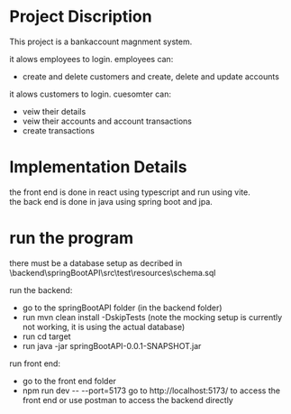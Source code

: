 # Project Discription
This project is a bankaccount magnment system.

it alows employees to login. employees can:
  - create and delete customers and create, delete and update accounts
    
it alows customers to login. cuesomter can:
  - veiw their details
  - veiw their accounts and account transactions
  - create transactions

# Implementation Details
the front end is done in react using typescript and run using vite.  
the back end is done in java using spring boot and jpa.

# run the program
there must be a database setup as decribed in \backend\springBootAPI\src\test\resources\schema.sql

run the backend:
  - go to the springBootAPI folder (in the backend folder)
  - run mvn clean install -DskipTests (note the mocking setup is currently not working, it is using the actual database)
  - run cd target
  - run java -jar springBootAPI-0.0.1-SNAPSHOT.jar
    
run front end:
  - go to the front end folder
  - npm run dev -- --port=5173
go to http://localhost:5173/ to access the front end or use postman to access the backend directly

